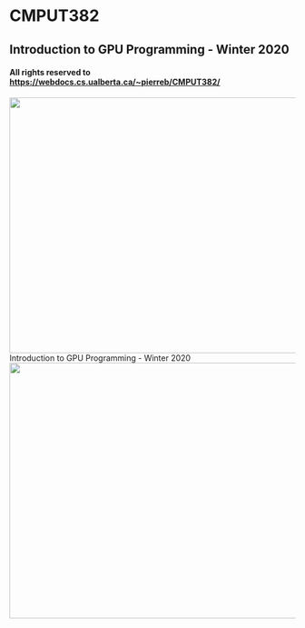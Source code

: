 # CMPUT382
## Introduction to GPU Programming - Winter 2020
#### All rights reserved to https://webdocs.cs.ualberta.ca/~pierreb/CMPUT382/


<img src="https://webdocs.cs.ualberta.ca/~pierreb/CMPUT382/index_files/image005.jpg" height="450" width="800" >
Introduction to GPU Programming - Winter 2020
<img src="http://2.bp.blogspot.com/-8sgGhkkBOZM/UQfGCSIFz1I/AAAAAAAAABE/nW1W8XKTpm4/s640/constant+memory.png" height="450" width="800" >


